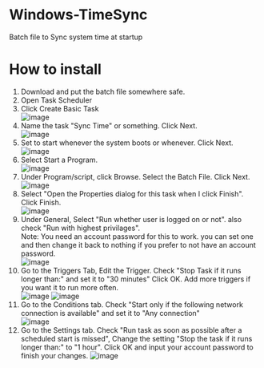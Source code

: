 # Windows-TimeSync
Batch file to Sync system time at startup
# How to install
1. Download and put the batch file somewhere safe.  
2. Open Task Scheduler  
3. Click Create Basic Task  
![image](https://github.com/user-attachments/assets/2f6eb5d5-b7dc-42fb-8bb6-c9454855d14a)  
4. Name the task "Sync Time" or something. Click Next.  
![image](https://github.com/user-attachments/assets/e2da0bbf-31cf-487b-b565-5828d202e3e5)  
5. Set to start whenever the system boots or whenever. Click Next.  
![image](https://github.com/user-attachments/assets/96c024a4-7fc7-477a-a3a0-aad00cebd6bf)  
6. Select Start a Program.  
![image](https://github.com/user-attachments/assets/266fb8c0-42bb-4c8b-a0ff-13c66ac61353)  
8. Under Program/script, click Browse. Select the Batch File. Click Next.  
![image](https://github.com/user-attachments/assets/90ec70a8-7369-499a-9135-317354e05e14)  
9. Select "Open the Properties dialog for this task when I click Finish". Click Finish.  
![image](https://github.com/user-attachments/assets/d0be426c-e45c-4b4f-aa2a-71a7126a572b)  
10. Under General, Select "Run whether user is logged on or not". also check "Run with highest privilages".  
Note: You need an account password for this to work. you can set one and then change it back to nothing if you prefer to not have an account password.  
![image](https://github.com/user-attachments/assets/83b7acb6-89dc-4730-9207-a4c3dac2468e)  
12. Go to the Triggers Tab, Edit the Trigger. Check "Stop Task if it runs longer than:" and set it to "30 minutes" Click OK. Add more triggers if you want it to run more often.  
![image](https://github.com/user-attachments/assets/77a23e78-015f-454f-a0b3-179f097a7d45) ![image](https://github.com/user-attachments/assets/494fce4a-747e-45cf-8fda-e4f108c979f5)  
13. Go to the Conditions tab. Check "Start only if the following network connection is available" and set it to "Any connection"  
![image](https://github.com/user-attachments/assets/d7006899-f668-4d0f-839b-627b61cae118)
14. Go to the Settings tab. Check "Run task as soon as possible after a scheduled start is missed", Change the setting "Stop the task if it runs longer than:" to "1 hour". Click OK and input your account password to finish your changes. 
![image](https://github.com/user-attachments/assets/211d6ffd-db50-4937-b6d8-8560d69423de)
